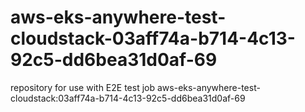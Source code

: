 # aws-eks-anywhere-test-cloudstack-03aff74a-b714-4c13-92c5-dd6bea31d0af-69
repository for use with E2E test job aws-eks-anywhere-test-cloudstack:03aff74a-b714-4c13-92c5-dd6bea31d0af-69
